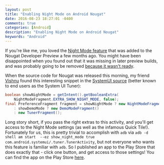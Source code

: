 ```yaml
---
layout: post
title: "Enabling Night Mode on Android Nougat"
date: 2016-08-23 18:27:01 -0400
comments: true
categories: [Android]
description: "Enabling Night Mode on Android Nougat"
keywords: "Android"
---
```


If you're like me, you loved the [Night Mode feature](http://www.androidpolice.com/2016/03/09/android-n-feature-spotlight-night-mode-is-back-with-expanded-features-including-red-filter-and-brightness/) that was added to the Nougat Developer Preview a few months ago. You might have been disappointed when you found out that it was missing in later preview builds, and was probably going to be removed [because it wasn't ready](https://www.reddit.com/r/androiddev/comments/4tm8i6/were_on_the_android_engineering_team_and_built/d5igc5t).

When the source code for Nougat was released this morning, my friend [Vishnu](https://twitter.com/vishnurajeevan) found this interesting snippet in the [SystemUI source](https://android.googlesource.com/platform/frameworks/base/+/android-7.0.0_r1/packages/SystemUI/src/com/android/systemui/tuner/TunerActivity.java#42) (better known to end users as the System UI Tuner): 

```java
boolean showNightMode = getIntent().getBooleanExtra(
    NightModeFragment.EXTRA_SHOW_NIGHT_MODE, false);
final PreferenceFragment fragment = showNightMode ? new NightModeFragment()
    : showDemoMode ? new DemoModeFragment()
    : new TunerFragment();
```

Long story short, if you pass the right extras to this activity, and you'll get access to the Night Mode settings (as well as the infamous Quick Tile!). Fortunately for us, this is pretty trivial to accomplish with `adb` via `adb -d shell am start  --ez show_night_mode true com.android.systemui/.tuner.TunerActivity`, but not everyone who wants this feature is familiar with `adb`. So I published an app to the Play Store that does exactly that - click one button, and get access to those settings! You can find the app on the Play Store [here](https://play.google.com/store/apps/details?id=org.michaelevans.nightmodeenabler).